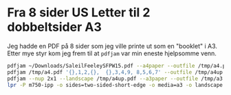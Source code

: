 # Fra 8 sider US Letter til 2 dobbeltsider A3

Jeg hadde en PDF på 8 sider som jeg ville printe ut som en "booklet" i A3. Etter mye styr kom jeg frem til at `pdfjam` var min eneste hjelpsomme venn.

```bash
pdfjam ~/Downloads/SaleilFeeleySFPW15.pdf --a4paper --outfile /tmp/a4.pdf
pdfjam /tmp/a4.pdf '{},1,2,{},  {},3,4,9, 8,5,6,7' --outfile /tmp/a4up.pdf
pdfjam --nup 2x1 --landscape /tmp/a4up.pdf --a3paper --outfile /tmp/a3.pdf
lpr -P m750-ipp -o sides=two-sided-short-edge -o media=a3 -o landscape /tmp/a3.pdf
```


